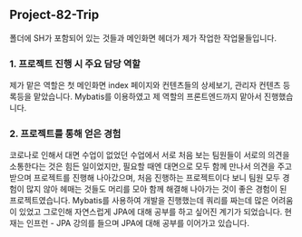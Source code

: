 ## Project-82-Trip

폴더에 SH가 포함되어 있는 것들과 메인화면 헤더가 제가 작업한 작업물들입니다.

### 1. 프로젝트 진행 시 주요 담당 역할

제가 맡은 역할은 첫 메인화면 index 페이지와 컨텐츠들의 상세보기, 관리자 컨텐츠 등록등을 맡았습니다.
Mybatis를 이용하였고 제 역할의 프론트엔드까지 맡아서 진행했습니다.

### 2. 프로젝트를 통해 얻은 경험

 코로나로 인해서 대면 수업이 없었던 수업에서 서로 처음 보는 팀원들이 서로의 의견을 소통한다는 것은 힘든 일이었지만, 필요할 때엔 대면으로 모두 함께 만나서 의견을 주고 받으며 프로젝트를 진행해 나아갔으며, 처음 진행하는 프로젝트이다 보니 팀원 모두 경험이 많지 않아 헤매는 것들도 머리를 모아 함께 해결해 나아가는 것이 좋은 경험이 된 프로젝트였습니다.
Mybatis를 사용하여 개발을 진행했는데 쿼리를 짜는데 많은 어려움이 있었고 그로인해 자연스럽게 JPA에 대해 공부를 하고 싶어진 계기가 되었습니다. 현재는 인프런 - JPA 강의를 들으며 JPA에 대해 공부를 이어가고 있습니다.


